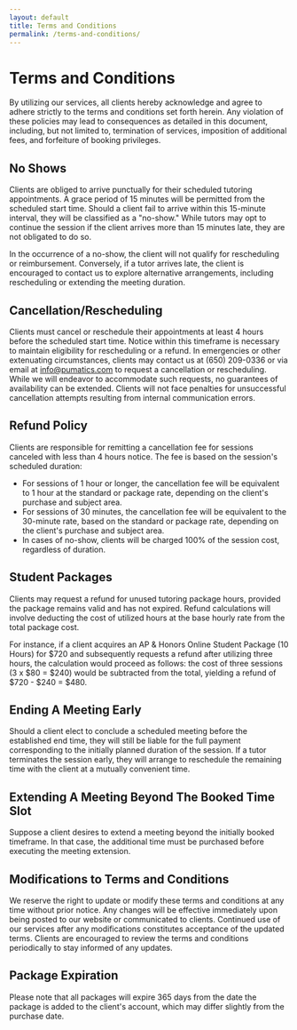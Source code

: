 ```yaml
---
layout: default
title: Terms and Conditions
permalink: /terms-and-conditions/
---
```


# Terms and Conditions

By utilizing our services, all clients hereby acknowledge and agree to adhere strictly to the terms and conditions set forth herein. Any violation of these policies may lead to consequences as detailed in this document, including, but not limited to, termination of services, imposition of additional fees, and forfeiture of booking privileges.

## No Shows

Clients are obliged to arrive punctually for their scheduled tutoring appointments. A grace period of 15 minutes will be permitted from the scheduled start time. Should a client fail to arrive within this 15-minute interval, they will be classified as a "no-show." While tutors may opt to continue the session if the client arrives more than 15 minutes late, they are not obligated to do so.

In the occurrence of a no-show, the client will not qualify for rescheduling or reimbursement. Conversely, if a tutor arrives late, the client is encouraged to contact us to explore alternative arrangements, including rescheduling or extending the meeting duration.

## Cancellation/Rescheduling

Clients must cancel or reschedule their appointments at least 4 hours before the scheduled start time. Notice within this timeframe is necessary to maintain eligibility for rescheduling or a refund. In emergencies or other extenuating circumstances, clients may contact us at (650) 209-0336 or via email at info@pumatics.com to request a cancellation or rescheduling. While we will endeavor to accommodate such requests, no guarantees of availability can be extended. Clients will not face penalties for unsuccessful cancellation attempts resulting from internal communication errors.

## Refund Policy

Clients are responsible for remitting a cancellation fee for sessions canceled with less than 4 hours notice. The fee is based on the session's scheduled duration:

- For sessions of 1 hour or longer, the cancellation fee will be equivalent to 1 hour at the standard or package rate, depending on the client's purchase and subject area.
- For sessions of 30 minutes, the cancellation fee will be equivalent to the 30-minute rate, based on the standard or package rate, depending on the client's purchase and subject area.
- In cases of no-show, clients will be charged 100% of the session cost, regardless of duration.

## Student Packages

Clients may request a refund for unused tutoring package hours, provided the package remains valid and has not expired. Refund calculations will involve deducting the cost of utilized hours at the base hourly rate from the total package cost.

For instance, if a client acquires an AP & Honors Online Student Package (10 Hours) for $720 and subsequently requests a refund after utilizing three hours, the calculation would proceed as follows: the cost of three sessions (3 x $80 = $240) would be subtracted from the total, yielding a refund of $720 - $240 = $480.

## Ending A Meeting Early

Should a client elect to conclude a scheduled meeting before the established end time, they will still be liable for the full payment corresponding to the initially planned duration of the session. If a tutor terminates the session early, they will arrange to reschedule the remaining time with the client at a mutually convenient time.

## Extending A Meeting Beyond The Booked Time Slot

Suppose a client desires to extend a meeting beyond the initially booked timeframe. In that case, the additional time must be purchased before executing the meeting extension.

## Modifications to Terms and Conditions

We reserve the right to update or modify these terms and conditions at any time without prior notice. Any changes will be effective immediately upon being posted to our website or communicated to clients. Continued use of our services after any modifications constitutes acceptance of the updated terms. Clients are encouraged to review the terms and conditions periodically to stay informed of any updates.

## Package Expiration

Please note that all packages will expire 365 days from the date the package is added to the client's account, which may differ slightly from the purchase date. 